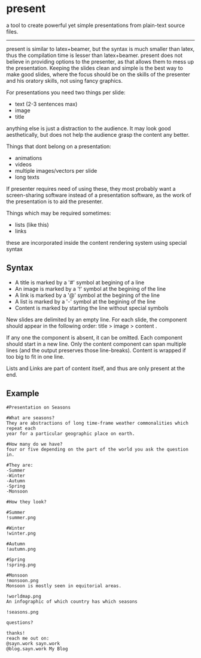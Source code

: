 # present

a tool to create powerful yet simple presentations from plain-text source files.

---

present is similar to latex+beamer, but the syntax is much smaller than latex, 
thus the compilation time is lesser than latex+beamer. present does not believe
in providing options to the presenter, as that allows them to mess up the 
presentation. Keeping the slides clean and simple is the best way to make good
slides, where the focus should be on the skills of the presenter and his oratory
skills, not using fancy graphics.

For presentations you need two things per slide:

- text (2-3 sentences max)
- image
- title

anything else is just a distraction to the audience. It may look good
aesthetically, but does not help the audience grasp the content any better.

Things that dont belong on a presentation:

- animations
- videos
- multiple images/vectors per slide
- long texts

If presenter requires need of using these, they most probably want a screen-sharing
software instead of a presentation software, as the work of the presentation 
is to aid the presenter.

Things which may be required sometimes:

- lists (like this)
- links

 these are incorporated inside the content rendering system using special syntax

## Syntax

- A title is marked by a '#' symbol at begining of a line
- An image is marked by a '!' symbol at the begining of the line
- A link is marked by a '@' symbol at the begining of the line
- A list is marked by a '-' symbol at the begining of the line
- Content is marked by starting the line without special symbols

New slides are delimited by an empty line. For each slide, the component should
appear in the following order: title > image > content .

If any one the component is absent, it can be omitted.
Each component should start in a new line. Only the content component can
span multiple lines (and the output preserves those line-breaks). Content is 
wrapped if too big to fit in one line.

Lists and Links are part of content itself, and thus are only present at the end.

## Example
```
#Presentation on Seasons

#What are seasons?
They are abstractions of long time-frame weather commonalities which repeat each
year for a particular geographic place on earth.

#How many do we have?
four or five depending on the part of the world you ask the question in.

#They are:
-Summer
-Winter
-Autumn
-Spring
-Monsoon

#How they look?

#Summer
!summer.png

#Winter
!winter.png

#Autumn
!autumn.png

#Spring
!spring.png

#Monsoon
!monsoon.png
Monsoon is mostly seen in equitorial areas.

!worldmap.png
An infographic of which country has which seasons

!seasons.png

questions?

thanks!
reach me out on:
@sayn.work sayn.work
@blog.sayn.work My Blog
```



